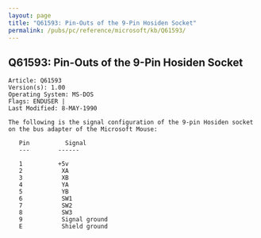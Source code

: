 ```yaml
---
layout: page
title: "Q61593: Pin-Outs of the 9-Pin Hosiden Socket"
permalink: /pubs/pc/reference/microsoft/kb/Q61593/
---
```


## Q61593: Pin-Outs of the 9-Pin Hosiden Socket

	Article: Q61593
	Version(s): 1.00
	Operating System: MS-DOS
	Flags: ENDUSER |
	Last Modified: 8-MAY-1990
	
	The following is the signal configuration of the 9-pin Hosiden socket
	on the bus adapter of the Microsoft Mouse:
	
	   Pin          Signal
	   ---        ------
	
	   1          +5v
	   2           XA
	   3           XB
	   4           YA
	   5           YB
	   6           SW1
	   7           SW2
	   8           SW3
	   9           Signal ground
	   E           Shield ground
